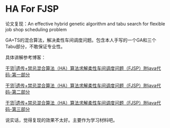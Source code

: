 # HA For FJSP

论文复现：An effective hybrid genetic algorithm and tabu search for flexible job shop scheduling problem

GA+TS的混合算法，解决柔性车间调度问题。包含本人手写的一个GA和三个Tabu部分，不敢保证专业性。

具体讲解参考博客：

[干货|遗传+禁忌混合算法（HA）算法求解柔性车间调度问题（FJSP）附java代码-第一部分](https://blog.csdn.net/zll_hust/article/details/107741658)

[干货|遗传+禁忌混合算法（HA）算法求解柔性车间调度问题（FJSP）附java代码-第二部分](https://blog.csdn.net/zll_hust/article/details/107756382)

[干货|遗传+禁忌混合算法（HA）算法求解柔性车间调度问题（FJSP）附java代码-第三部分](https://blog.csdn.net/zll_hust/article/details/107761293)

说实话，觉得复现的效果不太好。主要作为学习材料吧。
